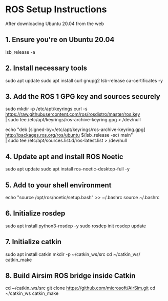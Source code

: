 # ROS Setup Instructions

After downloading Ubuntu 20.04 from the web

## 1. Ensure you're on Ubuntu 20.04
lsb_release -a

## 2. Install necessary tools
sudo apt update
sudo apt install curl gnupg2 lsb-release ca-certificates -y

## 3. Add the ROS 1 GPG key and sources securely
sudo mkdir -p /etc/apt/keyrings
curl -s https://raw.githubusercontent.com/ros/rosdistro/master/ros.key \
    | sudo tee /etc/apt/keyrings/ros-archive-keyring.gpg > /dev/null

echo "deb [signed-by=/etc/apt/keyrings/ros-archive-keyring.gpg] \
http://packages.ros.org/ros/ubuntu $(lsb_release -sc) main" \
| sudo tee /etc/apt/sources.list.d/ros-latest.list > /dev/null

## 4. Update apt and install ROS Noetic
sudo apt update
sudo apt install ros-noetic-desktop-full -y

## 5. Add to your shell environment
echo "source /opt/ros/noetic/setup.bash" >> ~/.bashrc
source ~/.bashrc

## 6. Initialize rosdep
sudo apt install python3-rosdep -y
sudo rosdep init
rosdep update

## 7. Initialize catkin
sudo apt install catkin
mkdir -p ~/catkin_ws/src
cd ~/catkin_ws/
catkin_make

## 8. Build Airsim ROS bridge inside Catkin
cd ~/catkin_ws/src
git clone https://github.com/microsoft/AirSim.git
cd ~/catkin_ws
catkin_make

